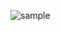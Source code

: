 ![sample](https://user-images.githubusercontent.com/114025283/236802916-503d7504-eac9-4c49-b1d6-c3919d3d13c5.png)
